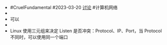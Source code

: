 - #CruelFundamental #2023-03-20 [讨论](https://github.com/CYZH1307/CruelFundamental/tree/main/homework/202303/20) #计算机网络
-
- 可以
-
- Linux 使用三元组来决定 Listen 是否冲突：Protocol、IP、Port，当 Protocol 不同时，可以使用同一个端口